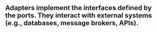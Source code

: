 ## Adapters implement the interfaces defined by the ports. They interact with external systems (e.g., databases, message brokers, APIs).
